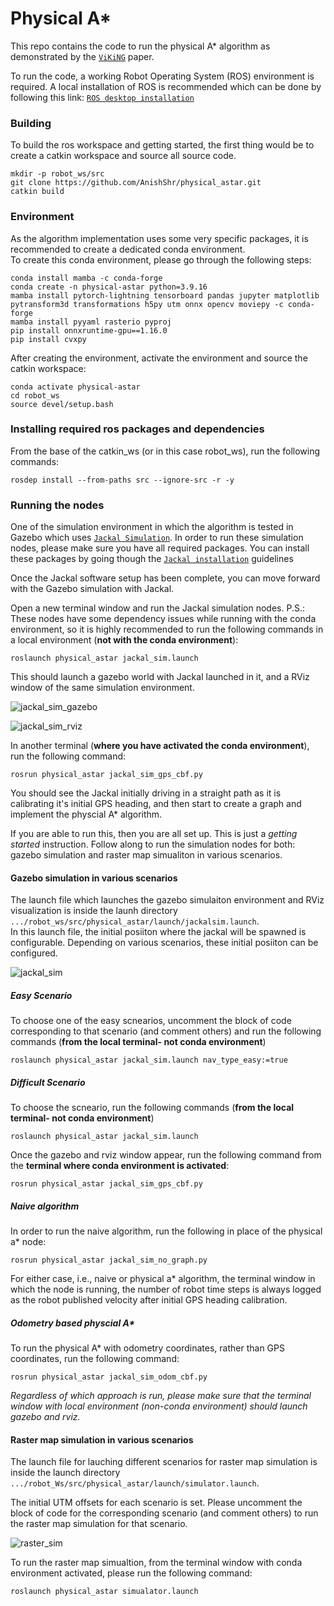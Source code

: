 # Physical A*

This repo contains the code to run the physical A* algorithm as demonstrated by the [`ViKiNG`](https://arxiv.org/abs/2202.11271) paper.   

To run the code, a working Robot Operating System (ROS) environment is required. A local installation of ROS is recommended which can be done by following this link: [`ROS desktop installation`](http://wiki.ros.org/noetic/Installation/Ubuntu)   

### Building
To build the ros workspace and getting started, the first thing would be to create a catkin workspace and source all source code.   

```
mkdir -p robot_ws/src
git clone https://github.com/AnishShr/physical_astar.git
catkin build
```

### Environment
As the algorithm implementation uses some very specific packages, it is recommended to create a dedicated conda environment.   
To create this conda environment, please go through the following steps:   
```
conda install mamba -c conda-forge
conda create -n physical-astar python=3.9.16
mamba install pytorch-lightning tensorboard pandas jupyter matplotlib pytransform3d transformations h5py utm onnx opencv moviepy -c conda-forge
mamba install pyyaml rasterio pyproj
pip install onnxruntime-gpu==1.16.0
pip install cvxpy
```

After creating the environment, activate the environment and source the catkin workspace:   
```
conda activate physical-astar
cd robot_ws
source devel/setup.bash
```

### Installing required ros packages and dependencies
From the base of the catkin_ws (or in this case robot_ws), run the following commands:   
```
rosdep install --from-paths src --ignore-src -r -y
```

### Running the nodes

One of the simulation environment in which the algorithm is tested in Gazebo which uses [`Jackal Simulation`](https://docs.clearpathrobotics.com/docs/ros1noetic/robots/outdoor_robots/jackal/tutorials_jackal#simulating-jackal). In order to run these simulation nodes, please make sure you have all required packages. You can install these packages by going though the [`Jackal installation`](https://docs.clearpathrobotics.com/docs/ros1noetic/robots/outdoor_robots/jackal/tutorials_jackal#jackal-software-setup) guidelines
   
Once the Jackal software setup has been complete, you can move forward with the Gazebo simulation with Jackal.   
   
Open a new terminal window and run the Jackal simulation nodes. P.S.: These nodes have some dependency issues while running with the conda environment, so it is highly recommended to run the following commands in a local environment (**not with the conda environment**):
```
roslaunch physical_astar jackal_sim.launch
```

This should launch a gazebo world with Jackal launched in it, and a RViz window of the same simulation environment.

![jackal_sim_gazebo](https://github.com/AnishShr/physical_astar/assets/62991158/9aeb5637-0168-458c-b510-a31acece7f1d)

![jackal_sim_rviz](https://github.com/AnishShr/physical_astar/assets/62991158/baab8223-77b8-44db-aa40-f1434347389f)


In another terminal (**where you have activated the conda environment**), run the following command:
```
rosrun physical_astar jackal_sim_gps_cbf.py
```

You should see the Jackal initially driving in a straight path as it is calibrating it's initial GPS heading, and then start to create a graph and implement the physcial A* algorithm.

If you are able to run this, then you are all set up. This is just a *getting started* instruction. Follow along to run the simulation nodes for both: gazebo simulation and raster map simualiton in various scenarios.    

#### Gazebo simulation in various scenarios

The launch file which launches the gazebo simulaiton environment and RViz visualization is inside the launh directory `.../robot_ws/src/physical_astar/launch/jackalsim.launch`.   
In this launch file, the initial posiiton where the jackal will be spawned is configurable. Depending on various scenarios, these initial posiiton can be configured.   

![jackal_sim](https://github.com/AnishShr/physical_astar/assets/62991158/16fe9864-029a-413c-b3fb-6dab8bb3b4d3)


##### Easy Scenario

To choose one of the easy scnearios, uncomment the block of code corresponding to that scenario (and comment others) and run the following commands (**from the local terminal- not conda environment**)   
```
roslaunch physical_astar jackal_sim.launch nav_type_easy:=true
```

##### Difficult Scenario
To choose the scneario, run the following commands (**from the local terminal- not conda environment**)   
```
roslaunch physical_astar jackal_sim.launch
```

Once the gazebo and rviz window appear, run the following command from the **terminal where conda environment is activated**:
```
rosrun physical_astar jackal_sim_gps_cbf.py
```

##### Naive algorithm
In order to run the naive algorithm, run the following in place of the physical a* node:
```
rosrun physical_astar jackal_sim_no_graph.py
```

For either case, i.e., naive or physical a* algorithm, the terminal window in which the node is running, the number of robot time steps is always logged as the robot published velocity after initial GPS heading calibration.


##### Odometry based physcial A*
To run the physical A* with odometry coordinates, rather than GPS coordinates, run the following command:   
```
rosrun physical_astar jackal_sim_odom_cbf.py
```

*Regardless of which approach is run, please make sure that the terminal window with local environment (non-conda environment) should launch gazebo and rviz.*


#### Raster map simulation in various scenarios

The launch file for lauching different scenarios for raster map simulation is inside the launch directory `.../robot_Ws/src/physical_astar/launch/simulator.launch`.   

The initial UTM offsets for each scenario is set. Please uncomment the block of code for the corresponding scenario (and comment others) to run the raster map simulation for that scenario.   

![raster_sim](https://github.com/AnishShr/physical_astar/assets/62991158/546ff578-b1cb-4777-8018-b84955835ab6)
   

To run the raster map simualtion, from the terminal window with conda environment activated, please run the following command:   
```
roslaunch physical_astar simualator.launch
```